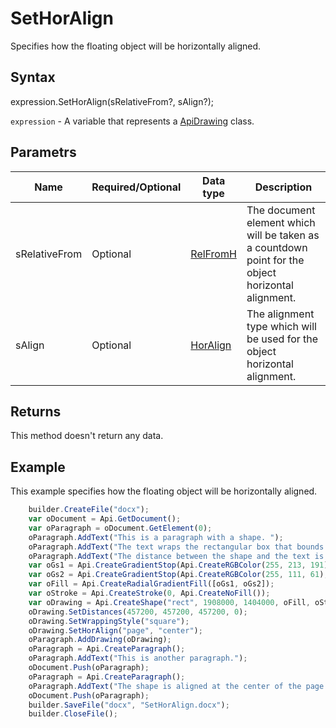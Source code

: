 # SetHorAlign

Specifies how the floating object will be horizontally aligned.

## Syntax

expression.SetHorAlign(sRelativeFrom?, sAlign?);

`expression` - A variable that represents a [ApiDrawing](../ApiDrawing.md) class.

## Parametrs

| **Name** | **Required/Optional** | **Data type** | **Description** |
| ------------- | ------------- | ------------- | ------------- |
| sRelativeFrom | Optional | [RelFromH](../../../Enumerations/RelFromH.md) | The document element which will be taken as a countdown point for the object horizontal alignment. |
| sAlign | Optional | [HorAlign](../../../Enumerations/HorAlign.md) | The alignment type which will be used for the object horizontal alignment. |

## Returns

This method doesn't return any data.

## Example

This example specifies how the floating object will be horizontally aligned.

```javascript
	builder.CreateFile("docx");
	var oDocument = Api.GetDocument();
	var oParagraph = oDocument.GetElement(0);
	oParagraph.AddText("This is a paragraph with a shape. ");
	oParagraph.AddText("The text wraps the rectangular box that bounds the object. ");
	oParagraph.AddText("The distance between the shape and the text is half an inch (457200 English measure units).");
	var oGs1 = Api.CreateGradientStop(Api.CreateRGBColor(255, 213, 191), 0);
	var oGs2 = Api.CreateGradientStop(Api.CreateRGBColor(255, 111, 61), 100000);
	var oFill = Api.CreateRadialGradientFill([oGs1, oGs2]);
	var oStroke = Api.CreateStroke(0, Api.CreateNoFill());
	var oDrawing = Api.CreateShape("rect", 1908000, 1404000, oFill, oStroke);
	oDrawing.SetDistances(457200, 457200, 457200, 0);
	oDrawing.SetWrappingStyle("square");
	oDrawing.SetHorAlign("page", "center");
	oParagraph.AddDrawing(oDrawing);
	oParagraph = Api.CreateParagraph();
	oParagraph.AddText("This is another paragraph.");
	oDocument.Push(oParagraph);
	oParagraph = Api.CreateParagraph();
	oParagraph.AddText("The shape is aligned at the center of the page horizontally.");
	oDocument.Push(oParagraph);
	builder.SaveFile("docx", "SetHorAlign.docx");
	builder.CloseFile();
```